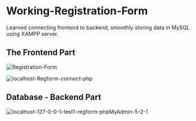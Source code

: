 # Working-Registration-Form
Learned connecting frontend to backend, smoothly storing data in MySQL using XAMPP server. 

## The Frontend Part 
![Registration-Form](https://github.com/aniketsinha2002/Working-Registration-Form/assets/97850511/c9c1efa1-1fef-4037-ade7-8eff488a93ea)


![localhost-Regform-connect-php](https://github.com/aniketsinha2002/Working-Registration-Form/assets/97850511/baa9f51c-800c-408b-be2e-53e891e0fadb)


## Database - Backend Part
![localhost-127-0-0-1-test1-regform-phpMyAdmin-5-2-1](https://github.com/aniketsinha2002/Working-Registration-Form/assets/97850511/64ec5afa-6a50-40d6-b31b-cd45b933008c)


